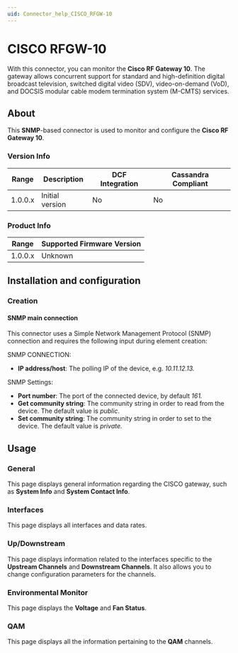 ```yaml
---
uid: Connector_help_CISCO_RFGW-10
---
```


# CISCO RFGW-10

With this connector, you can monitor the **Cisco RF Gateway 10**. The gateway allows concurrent support for standard and high-definition digital broadcast television, switched digital video (SDV), video-on-demand (VoD), and DOCSIS modular cable modem termination system (M-CMTS) services.

## About

This **SNMP**-based connector is used to monitor and configure the **Cisco RF Gateway 10**.

### Version Info

| Range | Description | DCF Integration | Cassandra Compliant |
|------------------|-----------------|---------------------|-------------------------|
| 1.0.0.x          | Initial version | No                  | No                      |

### Product Info

| Range | Supported Firmware Version |
|------------------|-----------------------------|
| 1.0.0.x          | Unknown                     |

## Installation and configuration

### Creation

#### SNMP main connection

This connector uses a Simple Network Management Protocol (SNMP) connection and requires the following input during element creation:

SNMP CONNECTION:

- **IP address/host**: The polling IP of the device, e.g. *10.11.12.13.*

SNMP Settings:

- **Port number**: The port of the connected device, by default *161.*
- **Get community string**: The community string in order to read from the device. The default value is *public*.
- **Set community string**: The community string in order to set to the device. The default value is *private.*

## Usage

### General

This page displays general information regarding the CISCO gateway, such as **System Info** and **System Contact Info**.

### Interfaces

This page displays all interfaces and data rates.

### Up/Downstream

This page displays information related to the interfaces specific to the **Upstream Channels** and **Downstream Channels**. It also allows you to change configuration parameters for the channels.

### Environmental Monitor

This page displays the **Voltage** and **Fan Status**.

### QAM

This page displays all the information pertaining to the **QAM** channels.
